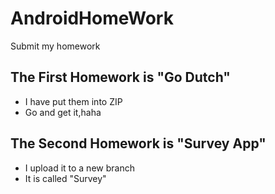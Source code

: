 # AndroidHomeWork
Submit my homework

## The First Homework is \"Go Dutch\"
* I have put them into ZIP
* Go and get it,haha

## The Second Homework is \"Survey App\"
* I upload it to a new branch
* It is called "Survey"

